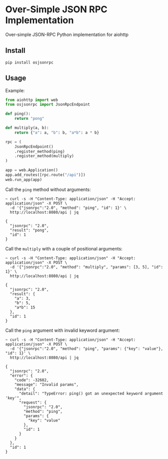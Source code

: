 # Over-Simple JSON RPC Implementation

Over-simple JSON-RPC Python implementation for aiohttp

## Install

    pip install osjsonrpc

## Usage

Example:

```python
from aiohttp import web
from osjsonrpc import JsonRpcEndpoint

def ping():
    return "pong"

def multiply(a, b):
    return {"a": a, "b": b, "a*b": a * b}

rpc = (
    JsonRpcEndpoint()
    .register_method(ping)
    .register_method(multiply)
)

app = web.Application()
app.add_routes([rpc.route("/api")])
web.run_app(app)
```

Call the `ping` method without arguments:

    ~ curl -s -H "Content-Type: application/json" -H "Accept: application/json" -X POST \
      -d '{"jsonrpc":"2.0", "method": "ping", "id": 1}' \
      http://localhost:8080/api | jq

    {
      "jsonrpc": "2.0",
      "result": "pong",
      "id": 1
    }

Call the `multiply` with a couple of positional arguments:

    ~ curl -s -H "Content-Type: application/json" -H "Accept: application/json" -X POST \
      -d '{"jsonrpc":"2.0", "method": "multiply", "params": [3, 5], "id": 1}' \
      http://localhost:8080/api | jq

    {
      "jsonrpc": "2.0",
      "result": {
        "a": 3,
        "b": 5,
        "a*b": 15
      },
      "id": 1
    }

Call the `ping` argument with invalid keyword argument:

    ~ curl -s -H "Content-Type: application/json" -H "Accept: application/json" -X POST \
      -d '{"jsonrpc":"2.0", "method": "ping", "params": {"key": "value"}, "id": 1}' \
      http://localhost:8080/api | jq

    {
      "jsonrpc": "2.0",
      "error": {
        "code": -32602,
        "message": "Invalid params",
        "data": {
          "detail": "TypeError: ping() got an unexpected keyword argument 'key'",
          "request": {
            "jsonrpc": "2.0",
            "method": "ping",
            "params": {
              "key": "value"
            },
            "id": 1
          }
        }
      },
      "id": 1
    }
